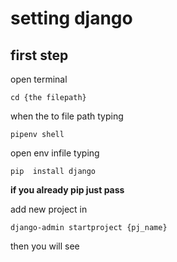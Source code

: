 # setting django 

## first step
open terminal

`cd {the filepath} `

when the to file path typing

`pipenv shell`

open env infile typing

`pip  install django`

**if you already pip just pass**

add new project in

`django-admin startproject {pj_name}`

then you will see




#
